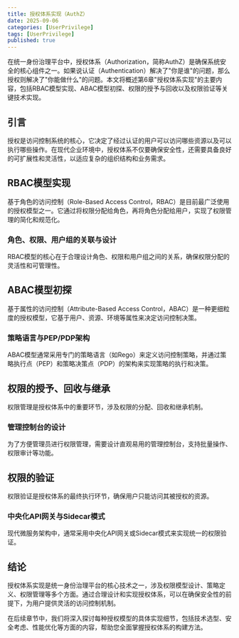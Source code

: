 ```yaml
---
title: 授权体系实现（AuthZ）
date: 2025-09-06
categories: [UserPrivilege]
tags: [UserPrivilege]
published: true
---
```


在统一身份治理平台中，授权体系（Authorization，简称AuthZ）是确保系统安全的核心组件之一。如果说认证（Authentication）解决了"你是谁"的问题，那么授权则解决了"你能做什么"的问题。本文将概述第6章"授权体系实现"的主要内容，包括RBAC模型实现、ABAC模型初探、权限的授予与回收以及权限验证等关键技术实现。

## 引言

授权是访问控制系统的核心，它决定了经过认证的用户可以访问哪些资源以及可以执行哪些操作。在现代企业环境中，授权体系不仅要确保安全性，还需要具备良好的可扩展性和灵活性，以适应复杂的组织结构和业务需求。

## RBAC模型实现

基于角色的访问控制（Role-Based Access Control，RBAC）是目前最广泛使用的授权模型之一。它通过将权限分配给角色，再将角色分配给用户，实现了权限管理的简化和规范化。

### 角色、权限、用户组的关联与设计

RBAC模型的核心在于合理设计角色、权限和用户组之间的关系，确保权限分配的灵活性和可管理性。

## ABAC模型初探

基于属性的访问控制（Attribute-Based Access Control，ABAC）是一种更细粒度的授权模型，它基于用户、资源、环境等属性来决定访问控制决策。

### 策略语言与PEP/PDP架构

ABAC模型通常采用专门的策略语言（如Rego）来定义访问控制策略，并通过策略执行点（PEP）和策略决策点（PDP）的架构来实现策略的执行和决策。

## 权限的授予、回收与继承

权限管理是授权体系中的重要环节，涉及权限的分配、回收和继承机制。

### 管理控制台的设计

为了方便管理员进行权限管理，需要设计直观易用的管理控制台，支持批量操作、权限审计等功能。

## 权限的验证

权限验证是授权体系的最终执行环节，确保用户只能访问其被授权的资源。

### 中央化API网关与Sidecar模式

现代微服务架构中，通常采用中央化API网关或Sidecar模式来实现统一的权限验证。

## 结论

授权体系实现是统一身份治理平台的核心技术之一，涉及权限模型设计、策略定义、权限管理等多个方面。通过合理设计和实现授权体系，可以在确保安全性的前提下，为用户提供灵活的访问控制机制。

在后续章节中，我们将深入探讨每种授权模型的具体实现细节，包括技术选型、安全考虑、性能优化等方面的内容，帮助您全面掌握授权体系的构建方法。